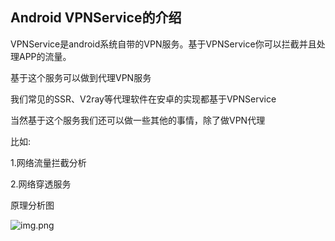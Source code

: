 ## Android VPNService的介绍

VPNService是android系统自带的VPN服务。基于VPNService你可以拦截并且处理APP的流量。

基于这个服务可以做到代理VPN服务

我们常见的SSR、V2ray等代理软件在安卓的实现都基于VPNService

当然基于这个服务我们还可以做一些其他的事情，除了做VPN代理

比如:

1.网络流量拦截分析

2.网络穿透服务

原理分析图

![img.png](https://developer.android.com/images/guide/topics/connectivity/vpn-app-arch.svg)